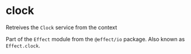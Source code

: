 # clock

Retreives the `Clock` service from the context

Part of the `Effect` module from the `@effect/io` package. Also known as `Effect.clock`.
